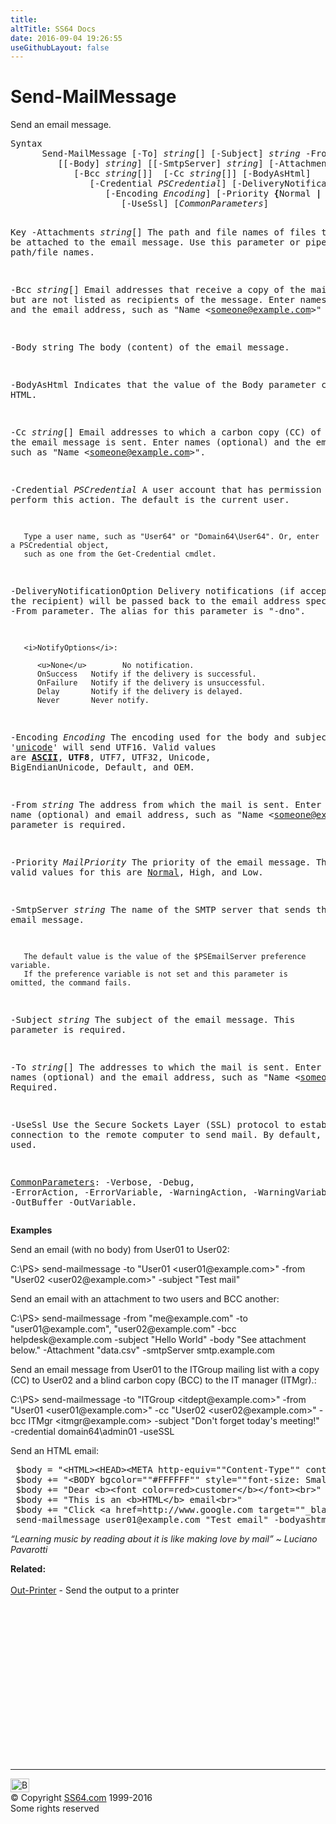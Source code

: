 ```yaml
---
title:
altTitle: SS64 Docs
date: 2016-09-04 19:26:55
useGithubLayout: false
---
```

<!-- #BeginLibraryItem "/Library/head_ps.lbi" --><!-- #EndLibraryItem --><h1>Send-MailMessage</h1>
<p>Send an email message.</p>
<pre>Syntax
      Send-MailMessage [-To] <i>string</i>[] [-Subject] <i>string</i> -From <i>string
        </i> [[-Body] <i>string</i>] [[-SmtpServer] <i>string</i>] [-Attachments <i>string</i>[]]
            [-Bcc <i>string</i>[]]  [-Cc <i>string</i>[]] [-BodyAsHtml]
               [-Credential <i>PSCredential</i>] [-DeliveryNotificationOption <i>NotifyOptions</i>]
                  [-Encoding <i>Encoding</i>] [-Priority <b>{</b>Normal <b>|</b> Low <b>|</b> High<b>}</b>]
                     [-UseSsl] [<i>CommonParameters</i>]

Key
   -Attachments <i>string</i>[]
       The path and file names of files to be attached to the email message.
       Use this parameter or pipe the path/file names.

   -Bcc <i>string</i>[]
       Email addresses that receive a copy of the mail but are not listed as recipients of the message.
       Enter names (optional) and the email address, such as "Name &lt;someone@example.com&gt;"

   -Body string
       The body (content) of the email message.

   -BodyAsHtml
       Indicates that the value of the Body parameter contains HTML.

   -Cc <i>string</i>[]
       Email addresses to which a carbon copy (CC) of the email message is sent.
       Enter names (optional) and the email address, such as "Name &lt;someone@example.com&gt;".

   -Credential <i>PSCredential</i>
       A user account that has permission to perform this action. The default is the current user.

       Type a user name, such as "User64" or "Domain64\User64". Or, enter a PSCredential object,
       such as one from the Get-Credential cmdlet.

   -DeliveryNotificationOption
       Delivery notifications (if accepted by the recipient) will be passed back to the email address
       specified in the -From parameter. The alias for this parameter is "-dno".

       <i>NotifyOptions</i>:

          <u>None</u>        No notification.
          OnSuccess   Notify if the delivery is successful.
          OnFailure   Notify if the delivery is unsuccessful.
          Delay       Notify if the delivery is delayed.
          Never       Never notify.

   -Encoding <i>Encoding</i>
       The encoding used for the body and subject. '<a href="../unicode.html">unicode</a>' will send UTF16.
       Valid values are <u><b>ASCII</b></u>, <b>UTF8</b>, UTF7, UTF32, Unicode, BigEndianUnicode, Default, and OEM.

   -From <i>string</i>
       The address from which the mail is sent.
       Enter a name (optional) and email address, such as "Name &lt;someone@example.com&gt;". This parameter is required.

   -Priority <i>MailPriority</i>
       The priority of the email message.
       The valid values for this are <u>Normal</u>, High, and Low.

   -SmtpServer <i>string</i>
       The name of the SMTP server that sends the email message.

       The default value is the value of the $PSEmailServer preference variable.
       If the preference variable is not set and this parameter is omitted, the command fails.

   -Subject <i>string</i>
       The subject of the email message. This parameter is required.

   -To <i>string</i>[]
       The addresses to which the mail is sent.
       Enter names (optional) and the email address, such as "Name &lt;someone@example.com&gt;". Required.

   -UseSsl
       Use the Secure Sockets Layer (SSL) protocol to establish a connection to the remote computer 
       to send mail. By default, SSL is not used.

   <a href="common.html">CommonParameters</a>:
       -Verbose, -Debug, -ErrorAction, -ErrorVariable, -WarningAction, -WarningVariable,
       -OutBuffer -OutVariable.</pre>
<p><b>Examples</b></p>
<p>Send an email (with no body) from User01 to User02:</p>
<p><span class="code">C:\PS&gt; send-mailmessage -to "User01 &lt;user01@example.com&gt;" -from "User02 &lt;user02@example.com&gt;" -subject "Test mail"</span></p>
<p>Send an email with an attachment to two users and BCC another:</p>
<p><span class="code">C:\PS&gt; send-mailmessage -from "me@example.com" -to "user01@example.com", "user02@example.com" -bcc helpdesk@example.com -subject "Hello World" -body "See attachment below." -Attachment "data.csv" -smtpServer smtp.example.com</span></p>
<p> Send an email message from User01 to the ITGroup mailing list with a copy (CC) to User02 and a blind
carbon copy (BCC) to the IT manager (ITMgr).: </p>
<p><span class="code">C:\PS&gt; send-mailmessage -to "ITGroup &lt;itdept@example.com&gt;" -from  "User01 &lt;user01@example.com&gt;" -cc "User02 &lt;user02@example.com&gt;" -bcc ITMgr &lt;itmgr@example.com&gt; -subject "Don't forget today's meeting!" -credential domain64\admin01 -useSSL</span></p>
<p>Send an HTML email: </p>
<pre> $body = "&lt;HTML&gt;&lt;HEAD&gt;&lt;META http-equiv=""Content-Type"" content=""text/html; charset=iso-8859-1"" /&gt;&lt;TITLE&gt;&lt;/TITLE&gt;&lt;/HEAD&gt;"
 $body += "&lt;BODY bgcolor=""#FFFFFF"" style=""font-size: Small; font-family: TAHOMA; color: #000000""&gt;&lt;P&gt;"
 $body += "Dear &lt;b&gt;&lt;font color=red&gt;customer&lt;/b&gt;&lt;/font&gt;&lt;br&gt;"
 $body += "This is an &lt;b&gt;HTML&lt;/b&gt; email&lt;br&gt;"
 $body += "Click &lt;a href=http://www.google.com target=""_blank""&gt;here&lt;/a&gt; to open google &lt;br&gt;"
 send-mailmessage <span class="code">user01@example.com</span> "Test email" -bodyashtml -body $body -from me@example.com -SmtpServer smtp.example.com
</pre>
<p class="quote"><i>“Learning music by reading about it is like making love by mail” ~ 
Luciano Pavarotti</i></p>
<p><b>Related:</b><br>
<br>
<a href="out-printer.html">Out-Printer</a> - Send the output to a printer</p><!-- #BeginLibraryItem "/Library/foot_ps.lbi" --><p>
<!-- PowerShell300 -->
<ins class="adsbygoogle" style="display:inline-block;width:300px;height:250px" data-ad-client="ca-pub-6140977852749469" data-ad-slot="6253539900"></ins>
<script>
(adsbygoogle = window.adsbygoogle || []).push({});
</script></p>
<hr>
<div id="bl" class="footer"><a href="send-mailmessage.html#"><img src="../images/top.png" width="30" height="22" alt="Back to the Top"></a></div>
<div id="br" class="footer, tagline">© Copyright <a href="http://ss64.com/">SS64.com</a> 1999-2016<br>
Some rights reserved</div><!-- #EndLibraryItem -->


